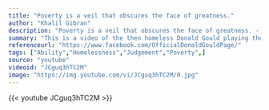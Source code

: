 ```yaml
---
title: "Poverty is a veil that obscures the face of greatness."
author: "Khalil Gibran"
description: "Poverty is a veil that obscures the face of greatness. - Khalil Gibran quotes from GetInspired365.com"
summary: "This is a video of the then homeless Donald Gould playing the piano, and playing it brilliantly. In the weeks after the video a Gofundme campaign was created for Donald to help give him shelter - it raised thousands and has totally transformed Donald's life. To find out how he's getting on now look up his Facebook page by clicking 'more' below."
referenceurl: "https://www.facebook.com/OfficialDonaldGouldPage/"
tags: ["Ability","Homelessness","Judgement","Poverty",]
source: "youtube"
videoid: "JCguq3hTC2M"
image: "https://img.youtube.com/vi/JCguq3hTC2M/0.jpg"
---
```


{{< youtube JCguq3hTC2M >}}
